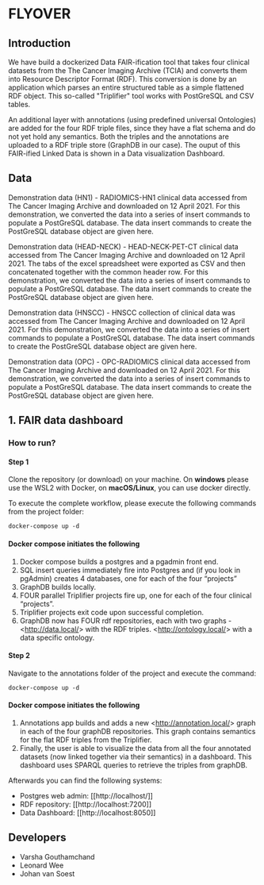 # FLYOVER

## Introduction

We have build a dockerized Data FAIR-ification tool that takes four clinical datasets from the The Cancer Imaging Archive (TCIA) and converts them into Resource Descriptor Format (RDF). This conversion is done by an application which parses an entire structured table as a simple flattened RDF object. This so-called "Triplifier" tool works with PostGreSQL and CSV tables.

An additional layer with annotations (using predefined universal Ontologies) are added for the four RDF triple files, since they have a flat schema and do not yet hold any semantics. Both the triples and the annotations are uploaded to a RDF triple store (GraphDB in our case). The ouput of this FAIR-ified Linked Data is shown in a Data visualization Dashboard. 

## Data

Demonstration data (HN1) - RADIOMICS-HN1 clinical data accessed from The Cancer Imaging Archive and downloaded on 12 April 2021. For this demonstration, we converted the data into a series of insert commands to populate a PostGreSQL database. The data insert commands to create the PostGreSQL database object are given here.

Demonstration data (HEAD-NECK) - HEAD-NECK-PET-CT clinical data accessed from The Cancer Imaging Archive and downloaded on 12 April 2021. The tabs of the excel spreadsheet were exported as CSV and then concatenated together with the common header row. For this demonstration, we converted the data into a series of insert commands to populate a PostGreSQL database. The data insert commands to create the PostGreSQL database object are given here.

Demonstration data (HNSCC) - HNSCC collection of clinical data was accessed from The Cancer Imaging Archive and downloaded on 12 April 2021. For this demonstration, we converted the data into a series of insert commands to populate a PostGreSQL database. The data insert commands to create the PostGreSQL database object are given here.

Demonstration data (OPC) - OPC-RADIOMICS clinical data accessed from The Cancer Imaging Archive and downloaded on 12 April 2021. For this demonstration, we converted the data into a series of insert commands to populate a PostGreSQL database. The data insert commands to create the PostGreSQL database object are given here.

## 1. FAIR data dashboard

### How to run?

#### Step 1
Clone the repository (or download) on your machine. On **windows** please use the WSL2 with Docker, on **macOS/Linux**, you can use docker directly.

To execute the complete workflow, please execute the following commands from the project folder:
```
docker-compose up -d
```
#### Docker compose initiates the following
1. Docker compose builds a postgres and a pgadmin front end.
2. SQL insert queries immediately fire into Postgres and (if you look in pgAdmin) creates 4 databases, one for each of the four “projects”
3. GraphDB builds locally.
4. FOUR parallel Triplifier projects fire up, one for each of the four clinical “projects”.
5. Triplifier projects exit code upon successful completion.
6. GraphDB now has FOUR rdf repositories, each with two graphs - 
    <<http://data.local/>> with the RDF triples.
    <<http://ontology.local/>> with a data specific ontology.

#### Step 2
Navigate to the annotations folder of the project and execute the command:
```
docker-compose up -d
```
#### Docker compose initiates the following
1. Annotations app builds and adds a new <<http://annotation.local/>> graph in each of the four graphDB repositories. This graph contains semantics for the flat RDF triples from the Triplifier.
2. Finally, the user is able to visualize the data from all the four annotated datasets (now linked together via their semantics) in a dashboard. This dashboard uses SPARQL queries to retrieve the triples from graphDB.

Afterwards you can find the following systems:
* Postgres web admin: [[http://localhost/]]
* RDF repository: [[http://localhost:7200]]
* Data Dashboard: [[http://localhost:8050]]

## Developers

- Varsha Gouthamchand
- Leonard Wee
- Johan van Soest


